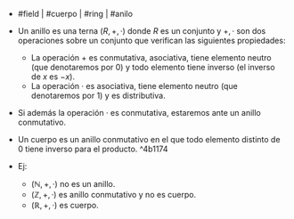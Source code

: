 - #field | #cuerpo | #ring | #anilo

- Un anillo es una terna $(R,+,·)$ donde $R$ es un conjunto y $+, ·$ son dos operaciones sobre un conjunto que verifican las siguientes propiedades:
	- La operación $+$ es conmutativa, asociativa, tiene elemento neutro (que denotaremos por $0$) y todo elemento tiene inverso (el inverso de $x$ es $-x$).
	- La operación $·$ es asociativa, tiene elemento neutro (que denotaremos por $1$) y es distributiva.
- Si además la operación $·$ es conmutativa, estaremos ante un anillo conmutativo.
- Un cuerpo es un anillo conmutativo en el que todo elemento distinto de $0$ tiene inverso para el producto. ^4b1174
- Ej:
	- $(\mathbb{N},+,·)$ no es un anillo.
	- $(\mathbb{Z},+,·)$ es anillo conmutativo y no es cuerpo.
	- $(\mathbb{R},+,·)$ es cuerpo.